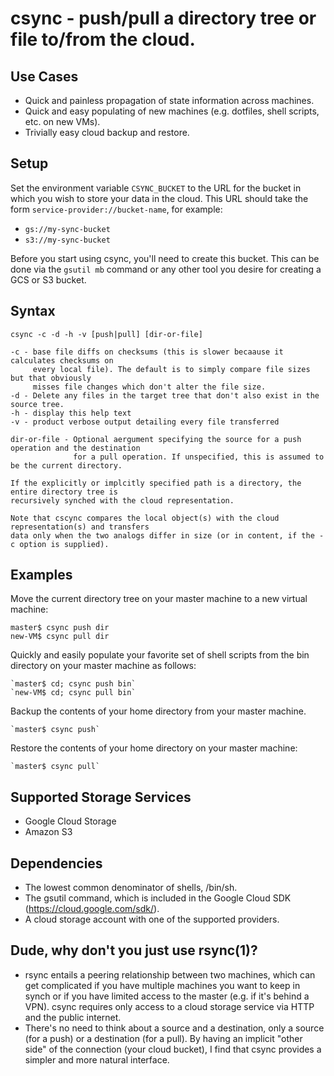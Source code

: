 # csync - push/pull a directory tree or file to/from the cloud.

## Use Cases
* Quick and painless propagation of state information across machines.
* Quick and easy populating of new machines (e.g. dotfiles, shell scripts, etc. on new VMs).
* Trivially easy cloud backup and restore.

## Setup
Set the environment variable `CSYNC_BUCKET` to the URL for the bucket in which you wish to store your 
data in the cloud. This URL should take the form `service-provider://bucket-name`, for example:
* `gs://my-sync-bucket`
* `s3://my-sync-bucket`

Before you start using csync, you'll need to create this bucket. This can be done via the `gsutil mb` command
or any other tool you desire for creating a GCS or S3 bucket.

## Syntax

    csync -c -d -h -v [push|pull] [dir-or-file]
    
    -c - base file diffs on checksums (this is slower becaause it calculates checksums on
         every local file). The default is to simply compare file sizes but that obviously
         misses file changes which don't alter the file size.
    -d - Delete any files in the target tree that don't also exist in the source tree.
    -h - display this help text
    -v - product verbose output detailing every file transferred
    
    dir-or-file - Optional aergument specifying the source for a push operation and the destination
                  for a pull operation. If unspecified, this is assumed to be the current directory.
                  
    If the explicitly or implcitly specified path is a directory, the entire directory tree is
    recursively synched with the cloud representation.
    
    Note that cscync compares the local object(s) with the cloud representation(s) and transfers
    data only when the two analogs differ in size (or in content, if the -c option is supplied).
    
## Examples
Move the current directory tree on your master machine to a new virtual machine:

    master$ csync push dir
    new-VM$ csync pull dir
    
Quickly and easily populate your favorite set of shell scripts from the bin directory on your master machine as follows:

    `master$ cd; csync push bin`
    `new-VM$ cd; csync pull bin`
    
Backup the contents of your home directory from your master machine.

    `master$ csync push`
    
Restore the contents of your home directory on your master machine:

    `master$ csync pull`

## Supported Storage Services
* Google Cloud Storage
* Amazon S3

## Dependencies
* The lowest common denominator of shells, /bin/sh.
* The gsutil command, which is included in the Google Cloud SDK (https://cloud.google.com/sdk/).
* A cloud storage account with one of the supported providers.

## Dude, why don't you just use rsync(1)?
* rsync entails a peering relationship between two machines, which can get complicated if you have multiple
  machines you want to keep in synch or if you have limited access to the master (e.g. if it's behind a VPN).
  csync requires only access to a cloud storage service via HTTP and the public internet.
* There's no need to think about a source and a destination, only a source (for a push) or a destination 
  (for a pull). By having an implicit "other side" of the connection (your cloud bucket), I find that csync
  provides a simpler and more natural interface. 
